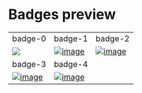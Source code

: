 # Badges preview

<table>
  <tr>
    <td width="33.3333%">badge-0</td>
    <td width="33.3333%">badge-1</td>
    <td width="33.3333%">badge-2</td>
  </tr>

  <tr>
    <td width="33.3333%">
        <a href="https://github.com/Clueless-Community/seamless-ui/blob/main/Badges/src/badge-0.html">
            <img src="https://user-images.githubusercontent.com/65860201/225034313-ee4f38fe-d4f1-4bbf-8003-2125c6e6c0cd.png" border="0">
        </a>
    </td>
    <td width="33.3333%">
        <a href="https://github.com/Clueless-Community/seamless-ui/blob/main/Badges/src/badge-1.html">
            <img src="https://user-images.githubusercontent.com/65860201/225035087-9f739c82-ab73-41b3-b82a-7aaa0c5d47f6.png" alt="image" border="0">
        </a>
    </td>
    <td width="33.3333%">
        <a href="https://github.com/Clueless-Community/seamless-ui/blob/main/Badges/src/badge-2.html">
            <img src="https://user-images.githubusercontent.com/65860201/225036051-6cf0da31-6396-4260-b9fa-d6985f32757d.png" alt="image" border="0">
        </a>
    </td>
  </tr>

  <tr>
    <td width="33.3333%">badge-3</td>
    <td width="33.3333%">badge-4</td>
    <td width="33.3333%"></td>
  </tr>
  <tr>
    <td width="33.3333%">
        <a href="https://github.com/Clueless-Community/seamless-ui/blob/main/Badges/src/badge-3.html">
            <img src="https://user-images.githubusercontent.com/65860201/225058511-45f71946-352f-4eb5-9948-6ad1d17c1c5d.png" alt="image" border="0">
        </a>
    </td>
    <td width="33.3333%">
        <a href="https://github.com/Clueless-Community/seamless-ui/blob/main/Badges/src/badge-4.html">
            <img src="https://iili.io/HxkDmt1.png" alt="image" border="0">
        </a>
    </td>
    <td width="33.3333%"></td>
  </tr>
</table>
